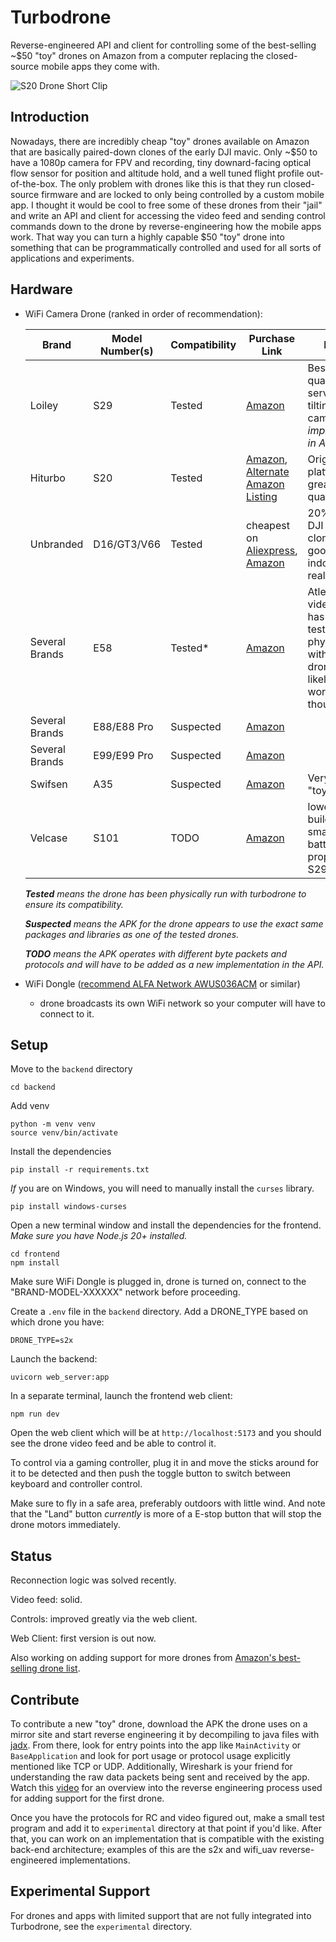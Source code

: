 # Turbodrone
Reverse-engineered API and client for controlling some of the best-selling ~$50 "toy" drones on Amazon from a computer replacing the closed-source mobile apps they come with.

![S20 Drone Short Clip](docs/images/s20-drone-short-clip-small.gif)

## Introduction
Nowadays, there are incredibly cheap "toy" drones available on Amazon that are basically paired-down clones of the early DJI mavic. Only ~$50 to have a 1080p camera for FPV and recording, tiny downard-facing optical flow sensor for position and altitude hold, and a well tuned flight profile out-of-the-box. The only problem with drones like this is that they run closed-source firmware and are locked to only being controlled by a custom mobile app. I thought it would be cool to free some of these drones from their "jail" and write an API and client for accessing the video feed and sending control commands down to the drone by reverse-engineering how the mobile apps work. That way you can turn a highly capable $50 "toy" drone into something that can be programmatically controlled and used for all sorts of applications and experiments.

## Hardware
* WiFi Camera Drone (ranked in order of recommendation):

    | Brand      | Model Number(s)    | Compatibility | Purchase Link                                               | Notes |
    |------------|-----------------|---------------|-------------------------------------------------------------|-------|
    | Loiley     | S29             | Tested    | [Amazon](https://www.amazon.com/Beginners-Altitude-Gestures-Adjustable-Batteries/dp/B0CFDVKJKC)                  | Best build quality, has servo for tilting camera(_not implemented in API yet_)|
    | Hiturbo    | S20             | Tested    | [Amazon](https://www.amazon.com/dp/B0BBVZ849G), [Alternate Amazon Listing](https://www.amazon.com/Beginners-Foldable-Quadcopter-Gestures-Batteries/dp/B0D8LK1KJ3)                  | Original test platform, great build quality|
    | Unbranded | D16/GT3/V66 | Tested | cheapest on [Aliexpress](https://www.aliexpress.us/item/3256808590663347.html), [Amazon](https://www.amazon.com/THOAML-Batteries-Altitude-Headless-360%C2%B0Flip/dp/B0F1D6F62J/) | 20% smaller DJI Neo clone. Only good for indoor flight really. 
    | Several Brands | E58 | Tested* | [Amazon](https://www.amazon.com/Foldable-Quadcopter-Beginners-Batteries-Waypoints/dp/B09KV8L7WN/) | Atleast video feed has been tested physically with this drone. Very likely will work though. |
    | Several Brands | E88/E88 Pro | Suspected | [Amazon](https://www.amazon.com/Foldable-Camera-Quadcopter-Altitude-Beginner/dp/B0DZCLFQXN) | |
    | Several Brands | E99/E99 Pro | Suspected | [Amazon](https://www.amazon.com/LJN53-Foldable-Drone-Dual-Cameras/dp/B0DRH9C6RF) | |
    | Swifsen | A35 | Suspected | [Amazon](https://a.co/d/bqKvloz) | Very small "toy" drone|
    | Velcase    | S101            | TODO | [Amazon](https://www.amazon.com/Foldable-Beginners-Quadcopter-Carrying-Positioning/dp/B0CH341G5F/)  | lower quality build, smaller battery and props than S29 & S20|

    _**Tested** means the drone has been physically run with turbodrone to ensure its compatibility._

  _**Suspected** means the APK for the drone appears to use the exact same packages and libraries as one of the tested drones._

  _**TODO** means the APK operates with different byte packets and protocols and will have to be added as a new implementation in the API._

* WiFi Dongle ([recommend ALFA Network AWUS036ACM](https://www.amazon.com/Network-AWUS036ACM-Long-Range-Wide-Coverage-High-Sensitivity/dp/B08BJS8FXD) or similar) 
  * drone broadcasts its own WiFi network so your computer will have to connect to it.


## Setup
Move to the `backend` directory
```
cd backend
```

Add venv
```
python -m venv venv
source venv/bin/activate
```

Install the dependencies
```
pip install -r requirements.txt
```

_If_ you are on Windows, you will need to manually install the `curses` library.
```
pip install windows-curses
```

Open a new terminal window and install the dependencies for the frontend.
_Make sure you have Node.js 20+ installed._
```
cd frontend
npm install
```

Make sure WiFi Dongle is plugged in, drone is turned on, connect to the "BRAND-MODEL-XXXXXX" network before proceeding.

Create a `.env` file in the `backend` directory. Add a DRONE_TYPE based on which drone you have:
```
DRONE_TYPE=s2x
```

Launch the backend: 
```
uvicorn web_server:app
```

In a separate terminal, launch the frontend web client:
```
npm run dev
```

Open the web client which will be at `http://localhost:5173` and you should see the drone video feed and be able to control it.

To control via a gaming controller, plug it in and move the sticks around for it to be detected and then push the toggle button to switch between keyboard and controller control.

Make sure to fly in a safe area, preferably outdoors with little wind. And note that the "Land" button _currently_ is more of a E-stop button that will stop the drone motors immediately.


## Status
Reconnection logic was solved recently.

Video feed: solid.

Controls: improved greatly via the web client. 

Web Client: first version is out now.

Also working on adding support for more drones from [Amazon's best-selling drone list](https://www.amazon.com/best-selling-drones/s?k=best+selling+drones).


## Contribute
To contribute a new "toy" drone, download the APK the drone uses on a mirror site and start reverse engineering it by decompiling to java files with [jadx](https://github.com/skylot/jadx).
From there, look for entry points into the app like `MainActivity` or `BaseApplication` and look for port usage or protocol usage explicitly mentioned like TCP or UDP.
Additionally, Wireshark is your friend for understanding the raw data packets being sent and received by the app. Watch this [video](https://x.com/marshallrichrds/status/1923165437698670818) for an overview into the reverse engineering process used for adding support for the first drone.

Once you have the protocols for RC and video figured out, make a small test program and add it to `experimental` directory at that point if you'd like.
After that, you can work on an implementation that is compatible with the existing back-end architecture; examples of this are the s2x and wifi_uav reverse-engineered implementations.


## Experimental Support
For drones and apps with limited support that are not fully integrated into Turbodrone, see the `experimental` directory.
